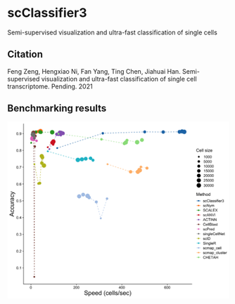 # scClassifier3
 Semi-supervised visualization and ultra-fast classification of single cells

## Citation
Feng Zeng, Hengxiao Ni, Fan Yang, Ting Chen, Jiahuai Han. Semi-supervised visualization and ultra-fast classification of single cell transcriptome. Pending. 2021

## Benchmarking results

![Speed and accuracy](https://github.com/ZengFLab/scClassifier3/blob/main/bench_broad_cellsize_accuracy_speedv2.png)
